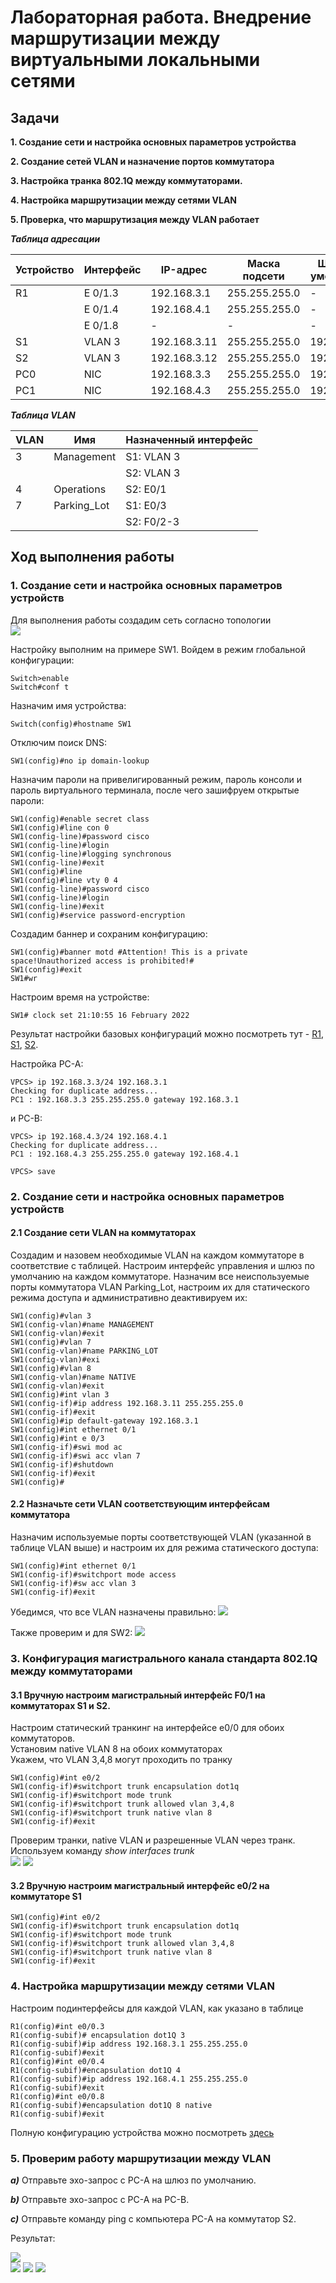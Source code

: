 # Лабораторная работа. Внедрение маршрутизации между виртуальными локальными сетями
## Задачи
**1. Создание сети и настройка основных параметров устройства** 

**2. Создание сетей VLAN и назначение портов коммутатора**  

**3. Настройка транка 802.1Q между коммутаторами.** 

**4. Настройка маршрутизации между сетями VLAN**  

**5. Проверка, что маршрутизация между VLAN работает**  
  
    
     
      
  ***Таблица адресации*** 
  
  
| Устройство |Интерфейс     | IP-адрес      | Маска подсети  | Шлюз по умолчанию|
|------------|--------------|---------------|----------------|------------------|
|    R1      | E 0/1.3      | 192.168.3.1   |255.255.255.0   |        -         |
|            | E 0/1.4      | 192.168.4.1   |255.255.255.0   |        -         |
|            | E 0/1.8      | -             |  -             |        -         |
|    S1      | VLAN 3       | 192.168.3.11  |255.255.255.0   |    192.168.3.1   |
|    S2      | VLAN 3       | 192.168.3.12  |255.255.255.0   |    192.168.3.1   |
|    PC0     | NIC          | 192.168.3.3   |255.255.255.0   |    192.168.3.1   |
|    PC1     | NIC          | 192.168.4.3   |255.255.255.0   |    192.168.4.1   | 
  
  

***Таблица VLAN***      
  

|      VLAN     |    Имя          |   Назначенный интерфейс     | 
|---------------|-----------------|-----------------------------|
|   3           |Management       |  S1: VLAN 3                 |
|               |                 |  S2: VLAN 3                 |
|   4           |Operations       |  S2: E0/1                   |
|   7           |Parking_Lot      |  S1: E0/3 |
|               |                 |  S2: F0/2-3|
            
               


## Ход выполнения работы    
### 1. Создание сети и настройка основных параметров устройств    
Для выполнения работы создадим сеть согласно топологии    
![](pic/topology.png)    

Настройку выполним на примере SW1.
Войдем в режим глобальной конфигурации:  
``` 
Switch>enable
Switch#conf t
``` 
Назначим имя устройства:  
``` 
Switch(config)#hostname SW1
``` 
Отключим поиск DNS: 
```   
SW1(config)#no ip domain-lookup
```   
Назначим пароли на привелигированный режим, пароль консоли и пароль виртуального терминала, после чего зашифруем открытые пароли: 
```
SW1(config)#enable secret class
SW1(config)#line con 0
SW1(config-line)#password cisco
SW1(config-line)#login
SW1(config-line)#logging synchronous
SW1(config-line)#exit
SW1(config)#line
SW1(config)#line vty 0 4
SW1(config-line)#password cisco
SW1(config-line)#login
SW1(config-line)#exit   
SW1(config)#service password-encryption
``` 
Создадим баннер и сохраним конфигурацию:  
```
SW1(config)#banner motd #Attention! This is a private space!Unauthorized access is prohibited!#   
SW1(config)#exit  
SW1#wr
``` 
Настроим время на устройстве: 
``` 
SW1# clock set 21:10:55 16 February 2022  
``` 

Результат настройки базовых конфигураций можно посмотреть тут - [R1](config/base_setting_R1), [S1](config/base_setting_S1), [S2](config/base_setting_S1). 

Настройка PC-A:     
```
VPCS> ip 192.168.3.3/24 192.168.3.1
Checking for duplicate address...
PC1 : 192.168.3.3 255.255.255.0 gateway 192.168.3.1
``` 
и PC-B: 
``` 
VPCS> ip 192.168.4.3/24 192.168.4.1
Checking for duplicate address...
PC1 : 192.168.4.3 255.255.255.0 gateway 192.168.4.1

VPCS> save
``` 
  
### 2. Создание сети и настройка основных параметров устройств    
#### 2.1 Создание сети VLAN на коммутаторах   
Создадим и назовем необходимые VLAN на каждом коммутаторе в соответствие с таблицей.
Настроим интерфейс управления и шлюз по умолчанию на каждом коммутаторе. 
Назначим все неиспользуемые порты коммутатора VLAN Parking_Lot, настроим их для статического режима доступа и административно деактивируем их:       
``` 
SW1(config)#vlan 3
SW1(config-vlan)#name MANAGEMENT
SW1(config-vlan)#exit
SW1(config)#vlan 7
SW1(config-vlan)#name PARKING_LOT
SW1(config-vlan)#exi
SW1(config)#vlan 8
SW1(config-vlan)#name NATIVE
SW1(config-vlan)#exit
SW1(config)#int vlan 3
SW1(config-if)#ip address 192.168.3.11 255.255.255.0
SW1(config-if)#exit
SW1(config)#ip default-gateway 192.168.3.1
SW1(config)#int ethernet 0/1
SW1(config)#int e 0/3
SW1(config-if)#swi mod ac
SW1(config-if)#swi acc vlan 7
SW1(config-if)#shutdown
SW1(config-if)#exit
SW1(config)#
```   
#### 2.2 Назначьте сети VLAN соответствующим интерфейсам коммутатора    
Назначим используемые порты соответствующей VLAN (указанной в таблице VLAN выше) и настроим их для режима статического доступа: 
``` 
SW1(config)#int ethernet 0/1
SW1(config-if)#switchport mode access
SW1(config-if)#sw acc vlan 3
SW1(config-if)#exit 
```   

Убедимся, что все VLAN назначены правильно: 
![](pic/show_vlan_SW1.png)  

Также проверим и для SW2: 
![](pic/show_vlan_SW2.png)    


### 3. Конфигурация магистрального канала стандарта 802.1Q между коммутаторами    
#### 3.1  Вручную настроим магистральный интерфейс F0/1 на коммутаторах S1 и S2.    
Настроим статический транкинг на интерфейсе e0/0 для обоих коммутаторов.     
Установим native VLAN 8 на обоих коммутаторах    
Укажем, что VLAN 3,4,8 могут проходить по транку   
```
SW1(config)#int e0/2
SW1(config-if)#switchport trunk encapsulation dot1q
SW1(config-if)#switchport mode trunk
SW1(config-if)#switchport trunk allowed vlan 3,4,8
SW1(config-if)#switchport trunk native vlan 8
SW1(config-if)#exit
``` 

Проверим транки, native VLAN и разрешенные VLAN через транк.    
Используем команду *show interfaces trunk*  
![](pic/show_trunk_SW1.png) 
![](pic/show_trunk_SW2.png) 

#### 3.2  Вручную настроим магистральный интерфейс e0/2 на коммутаторе S1     
```
SW1(config)#int e0/2
SW1(config-if)#switchport trunk encapsulation dot1q
SW1(config-if)#switchport mode trunk
SW1(config-if)#switchport trunk allowed vlan 3,4,8
SW1(config-if)#switchport trunk native vlan 8
SW1(config-if)#exit 
```

### 4. Настройка маршрутизации между сетями VLAN    
Настроим подинтерфейсы для каждой VLAN, как указано в таблице     
```
R1(config)#int e0/0.3
R1(config-subif)# encapsulation dot1Q 3
R1(config-subif)#ip address 192.168.3.1 255.255.255.0
R1(config-subif)#exit
R1(config)#int e0/0.4
R1(config-subif)#encapsulation dot1Q 4
R1(config-subif)#ip address 192.168.4.1 255.255.255.0
R1(config-subif)#exit
R1(config)#int e0/0.8
R1(config-subif)#encapsulation dot1Q 8 native
R1(config-subif)#exit  
```   
Полную конфигурацию устройства можно посмотреть [здесь](config/config_R1)   

### 5. Проверим работу маршрутизации между VLAN     
***a)***	Отправьте эхо-запрос с PC-A на шлюз по умолчанию. 

***b)***	Отправьте эхо-запрос с PC-A на PC-B.  

***c)***	Отправьте команду ping с компьютера PC-A на коммутатор S2.  

Результат:    

![](pic/test.png)   
![](pic/test2.png)
![](pic/test3.png)
![](pic/test4.png)









